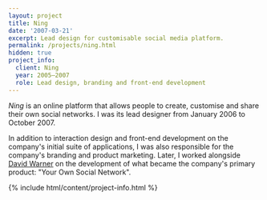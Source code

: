 ```yaml
---
layout: project
title: Ning
date: '2007-03-21'
excerpt: Lead design for customisable social media platform.
permalink: /projects/ning.html
hidden: true
project_info:
  client: Ning
  year: 2005–2007
  role: Lead design, branding and front-end development
---
```

_Ning_ is an online platform that allows people to create, customise and share their own social networks. I was its lead designer from January 2006 to October 2007.

In addition to interaction design and front-end development on the company's initial suite of applications, I was also responsible for the company's branding and product marketing. Later, I worked alongside [David Warner][1] on the development of what became the company's primary product: "Your Own Social Network".

{% include html/content/project-info.html %}

[1]: http://davidlwarner.com/
